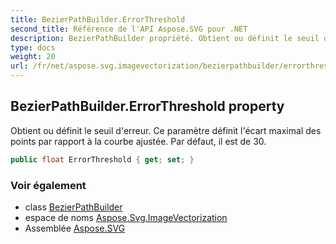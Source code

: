 ```yaml
---
title: BezierPathBuilder.ErrorThreshold
second_title: Référence de l'API Aspose.SVG pour .NET
description: BezierPathBuilder propriété. Obtient ou définit le seuil derreur. Ce paramètre définit lécart maximal des points par rapport à la courbe ajustée. Par défaut il est de 30.
type: docs
weight: 20
url: /fr/net/aspose.svg.imagevectorization/bezierpathbuilder/errorthreshold/
---
```

## BezierPathBuilder.ErrorThreshold property

Obtient ou définit le seuil d'erreur. Ce paramètre définit l'écart maximal des points par rapport à la courbe ajustée. Par défaut, il est de 30.

```csharp
public float ErrorThreshold { get; set; }
```

### Voir également

* class [BezierPathBuilder](../)
* espace de noms [Aspose.Svg.ImageVectorization](../../bezierpathbuilder/)
* Assemblée [Aspose.SVG](../../../)


